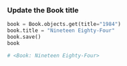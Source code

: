### Update the Book title

```python
book = Book.objects.get(title="1984")
book.title = "Nineteen Eighty-Four"
book.save()
book

# <Book: Nineteen Eighty-Four>
